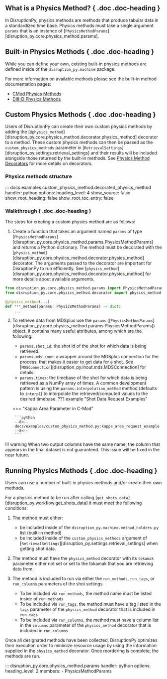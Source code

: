 ## What is a Physics Method? { .doc .doc-heading }
In DisruptionPy, physics methods are methods that produce tabular data in a standardized time base. Physics methods must take a single argument `params` that is an instance of [`PhysicsMethodParams`][disruption_py.core.physics_method.params].

## Built-in Physics Methods { .doc .doc-heading }
While you can define your own, existing built-in physics methods are defined inside of the `disruption_py.machine` package.

For more information on available methods please see the built-in method documentation pages:

- [CMod Physics Methods](cmod_built_in_method_reference.md)
- [DIII-D Physics Methods](d3d_built_in_method_reference.md)

## Custom Physics Methods { .doc .doc-heading }
Users of DisruptionPy can create their own custom physics methods by adding the [`@physics_method`][disruption_py.core.physics_method.decorator.physics_method] decorator to a method. These custom physics methods can then be passed as the `custom_physics_methods` parameter in [`RetrievalSettings`][disruption_py.settings.retrieval_settings] and their results will be included alongside those returned by the built-in methods. See [Physics Method Decorators](decorator_reference.md) for more details on decorators.

### Physics methods structure

::: docs.examples.custom_physics_method.decorated_physics_method
    handler: python
	options:
	  heading_level: 4
	  show_source: false
	  show_root_heading: false
	  show_root_toc_entry: false

### Walkthrough { .doc .doc-heading }
The steps for creating a custom physics method are as follows:

1. Create a function that takes an argument named `params` of type [`PhysicsMethodParams`][disruption_py.core.physics_method.params.PhysicsMethodParams] and returns a Python dictionary. The method must be decorated with the [`physics_method`][disruption_py.core.physics_method.decorator.physics_method] decorator. The arguments passed to the decorator are important for DisruptionPy to run efficiently. See [`physics_method`][disruption_py.core.physics_method.decorator.physics_method] for more details about available arguments.
```python
from disruption_py.core.physics_method.params import PhysicsMethodParams
from disruption_py.core.physics_method.decorator import physics_method

@physics_method(...)
def ***_method(params: PhysicsMethodParams) -> dict:
	...
```

2. To retrieve data from MDSplus use the `params` ([`PhysicsMethodParams`][disruption_py.core.physics_method.params.PhysicsMethodParams]) object. It contains many useful attributes, among which are the following:
    - `params.shot_id`: the shot id of the shot for which data is being retrieved.
	- `params.mds_conn`: a wrapper around the MDSplus connection for the process, that makes it easier to get data for a shot. See [`MDSConnection`][disruption_py.inout.mds.MDSConnection] for details.
    - `params.times`: the timebase of the shot for which data is being retrieved as a NumPy array of times. A common development pattern is using the `params.interpolation_method` method (defaults to `interp1`) to interpolate the retrieved/computed values to the desired timebase.
??? example "Shot Data Request Examples"

    === "Kappa Area Parameter in C-Mod"

        ```python
        --8<--
		docs/examples/custom_physics_method.py:kappa_area_request_example
        --8<--
        ```

!!! warning
	When two output columns have the same name, the column that appears in the final dataset is not guaranteed. This issue will be fixed in the near future.

## Running Physics Methods { .doc .doc-heading }
Users can use a number of built-in physics methods and/or create their own methods.

For a physics method to be run after calling [`get_shots_data`][disruption_py.workflow.get_shots_data] it must meet the following conditions:

1. The method must either:
	- be included inside of the `disruption_py.machine.method_holders.py` list (built-in method)
	- be included inside of the `custom_physics_methods` argument of [`RetrievalSettings`][disruption_py.settings.retrieval_settings] when getting shot data.

2. The method must have the `physics_method` decorator with its `tokamak` parameter either not set or set to the tokamak that you are retrieving data from.

3. The method is included to run via either the `run_methods`, `run_tags`, or `run_columns` parameters of the shot settings.
    - To be included via `run_methods`, the method name must be listed inside of `run_methods`
	- To be included via `run_tags`, the method must have a tag listed in the `tags` parameter of the `physics_method` decorator that is included in `run_tags`
	- To be included via `run_columns`, the method must have a column list in the `columns` parameter of the `physics_method` decorator that is included in `run_columns`


Once all designated methods have been collected, DisruptionPy optimizes their execution order to minimize resource usage by using the information supplied in the `physics_method` decorator. Once reordering is complete, the methods are run.


::: disruption_py.core.physics_method.params
	handler: python
	options:
	  heading_level: 2
	  members:
	   - PhysicsMethodParams
